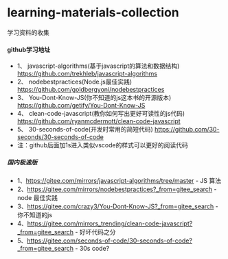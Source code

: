 # learning-materials-collection
学习资料的收集

#### github学习地址
- 1、 javascript-algorithms(基于javascript的算法和数据结构)
https://github.com/trekhleb/javascript-algorithms
- 2、 nodebestpractices(Node.js最佳实践)
https://github.com/goldbergyoni/nodebestpractices
- 3、 You-Dont-Know-JS(你不知道的js这本书的开源版本)
https://github.com/getify/You-Dont-Know-JS
- 4、 clean-code-javascript(教你如何写出更好可读性的js代码)
https://github.com/ryanmcdermott/clean-code-javascript
- 5、 30-seconds-of-code(开发时常用的简短代码)
https://github.com/30-seconds/30-seconds-of-code
- 注：github后面加1s进入类似vscode的样式可以更好的阅读代码

##### 国内极速版
- 1、https://gitee.com/mirrors/javascript-algorithms/tree/master - JS 算法
- 2、https://gitee.com/mirrors/nodebestpractices?_from=gitee_search - node 最佳实践
- 3、https://gitee.com/crazy3/You-Dont-Know-JS?_from=gitee_search  -你不知道的js
- 4、https://gitee.com/mirrors_trending/clean-code-javascript?_from=gitee_search - 好坏代码之分 
- 5、https://gitee.com/seconds-of-code/30-seconds-of-code?_from=gitee_search - 30s code?

